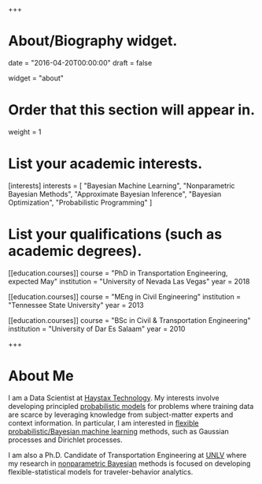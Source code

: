 +++
# About/Biography widget.

date = "2016-04-20T00:00:00"
draft = false

widget = "about"

# Order that this section will appear in.
weight = 1

# List your academic interests.
[interests]
  interests = [
    "Bayesian Machine Learning",
    "Nonparametric Bayesian Methods",
    "Approximate Bayesian Inference",
    "Bayesian Optimization",
    "Probabilistic Programming"
  ]

# List your qualifications (such as academic degrees).
[[education.courses]]
  course = "PhD in Transportation Engineering, expected May"
  institution = "University of Nevada Las Vegas"
  year = 2018

[[education.courses]]
  course = "MEng in Civil Engineering"
  institution = "Tennessee State University"
  year = 2013

[[education.courses]]
  course = "BSc in Civil & Transportation Engineering"
  institution = "University of Dar Es Salaam"
  year = 2010
 
+++

# About Me

I am a Data Scientist at [Haystax Technology](https://www.haystax.com). My interests involve developing principled [probabilistic models](http://mlg.eng.cam.ac.uk/zoubin/bayesian.html) for problems where training data are scarce by leveraging knowledge from subject-matter experts and context information. In particular, I am interested in [flexible](http://mlg.eng.cam.ac.uk/pub/topics/#np) [probabilistic/Bayesian machine learning](http://mlg.eng.cam.ac.uk/zoubin/bayesian.html) methods, such as Gaussian processes and Dirichlet processes.

I am also a Ph.D. Candidate of Transportation Engineering at [UNLV](http://www.unlv.edu/) where my research in [nonparametric Bayesian](http://mlg.eng.cam.ac.uk/pub/topics/#np) methods is focused on developing flexible-statistical models for traveler-behavior analytics.